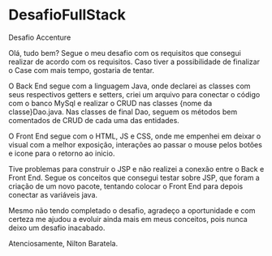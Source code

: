 # DesafioFullStack
Desafio Accenture

Olá, tudo bem?
Segue o meu desafio com os requisitos que consegui realizar de acordo com os requisitos.
Caso tiver a possibilidade de finalizar o Case com mais tempo, gostaria de tentar.

O Back End segue com a linguagem Java, onde declarei as classes com seus respectivos getters e setters,
criei um arquivo para conectar o código com o banco MySql e realizar o CRUD nas classes 
{nome da classe}Dao.java. Nas classes de final Dao, seguem os métodos bem comentados de CRUD de cada uma
das entidades.

O Front End segue com o HTML, JS e CSS, onde me empenhei em deixar o visual com a melhor exposição,
interações ao passar o mouse pelos botões e icone para o retorno ao inicio.

Tive problemas para construir o JSP e não realizei a conexão entre o Back e Front End.
Segue os conceitos que consegui testar sobre JSP, que foram a criação de um novo pacote, tentando colocar o
Front End para depois conectar as variáveis java.

Mesmo não tendo completado o desafio, agradeço a oportunidade e com certeza me ajudou a evoluir ainda mais
em meus conceitos, pois nunca deixo um desafio inacabado.

Atenciosamente,
Nilton Baratela.
